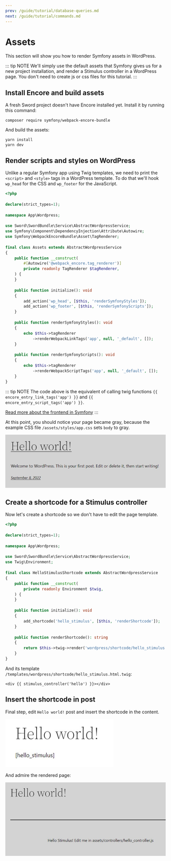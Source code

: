 ```yaml
---
prev: /guide/tutorial/database-queries.md
next: /guide/tutorial/commands.md
---
```


# Assets

This section will show you how to render Symfony assets in WordPress.

::: tip NOTE
We'll simply use the default assets that Symfony gives us for a new project installation, and render
a Stimulus controller in a WordPress page. You don't need to create js or css files for this tutorial.
:::

## Install Encore and build assets

A fresh Sword project doesn't have Encore installed yet. Install it by running this command:

```bash:no-line-numbers
composer require symfony/webpack-encore-bundle
```

And build the assets:

```bash:no-line-numbers
yarn install
yarn dev
```

## Render scripts and styles on WordPress

Unlike a regular Symfony app using Twig templates, we need to print the `<script>` and `<style>` tags
in a WordPress template. To do that we'll hook `wp_head` for the CSS and `wp_footer` for the JavaScript.

```php
<?php

declare(strict_types=1);

namespace App\Wordpress;

use Sword\SwordBundle\Service\AbstractWordpressService;
use Symfony\Component\DependencyInjection\Attribute\Autowire;
use Symfony\WebpackEncoreBundle\Asset\TagRenderer;

final class Assets extends AbstractWordpressService
{
    public function __construct(
        #[Autowire('@webpack_encore.tag_renderer')]
        private readonly TagRenderer $tagRenderer,
    ) {
    }

    public function initialize(): void
    {
        add_action('wp_head', [$this, 'renderSymfonyStyles']);
        add_action('wp_footer', [$this, 'renderSymfonyScripts']);
    }

    public function renderSymfonyStyles(): void
    {
        echo $this->tagRenderer
            ->renderWebpackLinkTags('app', null, '_default', []);
    }

    public function renderSymfonyScripts(): void
    {
        echo $this->tagRenderer
            ->renderWebpackScriptTags('app', null, '_default', []);
    }
}
```

::: tip NOTE
The code above is the equivalent of calling twig functions `{{ encore_entry_link_tags('app') }}` and `{{ encore_entry_script_tags('app') }}`.

[Read more about the frontend in Symfony](https://symfony.com/doc/current/frontend.html)
:::

At this point, you should notice your page became gray, because the example CSS file `/assets/styles/app.css` sets `body` to gray.

![Gray page](../../.vuepress/public/images/wordpress-gray.jpg)

## Create a shortcode for a Stimulus controller

Now let's create a shortcode so we don't have to edit the page template.

```php
<?php

declare(strict_types=1);

namespace App\Wordpress;

use Sword\SwordBundle\Service\AbstractWordpressService;
use Twig\Environment;

final class HelloStimulusShortcode extends AbstractWordpressService
{
    public function __construct(
        private readonly Environment $twig,
    ) {
    }

    public function initialize(): void
    {
        add_shortcode('hello_stimulus', [$this, 'renderShortcode']);
    }

    public function renderShortcode(): string
    {
        return $this->twig->render('wordpress/shortcode/hello_stimulus.html.twig');
    }
}
```

And its template `/templates/wordpress/shortcode/hello_stimulus.html.twig`:

```twig
<div {{ stimulus_controller('hello') }}></div>
```

## Insert the shortcode in post

Final step, edit `Hello world!` post and insert the shortcode in the content.

![Edit Hello world! post](../../.vuepress/public/images/wordpress-hello-edit.jpg)

And admire the rendered page:

![View Hello world! post](../../.vuepress/public/images/wordpress-hello-render.jpg)
